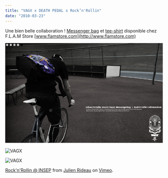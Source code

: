 ```yaml
---
title: "VAGX x DEATH PEDAL x Rock’n'Rollin"
date: "2010-03-23"
---
```


Une bien belle collaboration ! [Messenger bag](http://www.flamstore.com/front/php/product.php?product_no=181&main_cate_no=1&display_group=3) et [tee-shirt](http://www.flamstore.com/front/php/product.php?product_no=183&main_cate_no=1&display_group=3) disponible chez F.L.A.M Store [www.flamstore.com](http://www.flamstore.com)

![](images/capture-d_ecran-2010-03-20-a-22-33-11.png "VAGX")

![](images/tee.jpg "VAGX")

![](images/bag.png "VAGX") 

[Rock'n'Rollin @ INSEP](http://vimeo.com/10246854) from [Julien Rideau](http://vimeo.com/julienrideau) on [Vimeo](http://vimeo.com).
